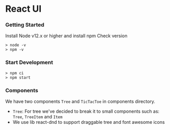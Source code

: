 # React UI

### Getting Started

Install Node v12.x or higher and install npm
Check version

```
> node -v
> npm -v
```

### Start Development

```
> npm ci
> npm start
```

### Components

We have two components `Tree` and `TicTacToe` in components directory.

- `Tree`: For tree we've decided to break it to small components such as: `Tree`, `TreeItem` and `Item`
- We use lib react-dnd to support draggable tree and font awesome icons
